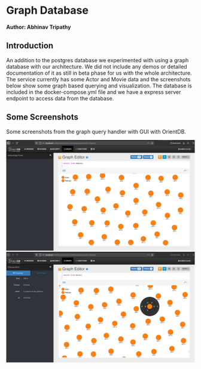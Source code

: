 # Graph Database

**Author: Abhinav Tripathy**

## Introduction 

An addition to the postgres database we experimented with using a graph database with our architecture. We did not include any demos or detailed documentation of it as still in beta phase for us with the whole architecture. The service currently has some Actor and Movie data and the screenshots below show some graph based querying and visualization. The database is included in the docker-compose.yml file and we have a express server endpoint to access data from the database. 

## Some Screenshots

Some screenshots from the graph query handler with GUI with OrientDB.

![alt text](screenshot_1.png)
![alt text](screenshot_2.png)